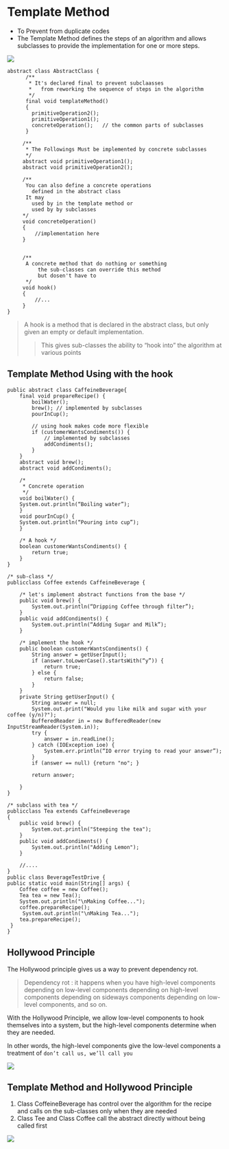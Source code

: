 # Template Method

- To Prevent from duplicate codes
- The Template Method defines the steps of an algorithm and allows subclasses to provide the implementation for one or more steps.

![](https://i.imgur.com/qhYbfmb.png)
```java=
abstract class AbstractClass {
      /**
       * It's declared final to prevent subclaasses 
       *   from reworking the sequence of steps in the algorithm
       */
      final void templateMethod()
      {
        primitiveOperation2();
        primitiveOperation1();
        concreteOperation();   // the common parts of subclasses
      }

     /**
      * The Followings Must be implemented by concrete subclasses
      */
     abstract void primitiveOperation1();
     abstract void primitiveOperation2();

     /** 
      You can also define a concrete operations
        defined in the abstract class
      It may
        used by in the template method or 
        used by by subclasses
     */
     void concreteOperation()
     {
         //implementation here
     }


     /** 
      A concrete method that do nothing or something
          the sub-classes can override this method 
          but dosen't have to
      */
     void hook()
     {
         //...
     }
}
```


> A hook is a method that is declared in the
abstract class, but only given an empty
or default implementation.
>> This gives sub-classes the ability to “hook into” the
algorithm at various points


## Template Method Using with the hook

```java=
public abstract class CaffeineBeverage{
    final void prepareRecipe() {
        boilWater();
        brew(); // implemented by subclasses
        pourInCup();
        
        // using hook makes code more flexible
        if (customerWantsCondiments()) {
            // implemented by subclasses
            addCondiments();  
        }
    }
    abstract void brew();
    abstract void addCondiments();
    
    /* 
     * Concrete operation 
     */
    void boilWater() {
    System.out.println(“Boiling water”);
    }
    void pourInCup() {
    System.out.println(“Pouring into cup”);
    }
    
    /* A hook */
    boolean customerWantsCondiments() {
        return true;
    }
}

/* sub-class */
publicclass Coffee extends CaffeineBeverage {
    
    /* let's implement abstract functions from the base */
    public void brew() {
        System.out.println(“Dripping Coffee through filter”);
    }
    public void addCondiments() {
        System.out.println(“Adding Sugar and Milk”);
    }
    
    /* implement the hook */
    public boolean customerWantsCondiments() {
        String answer = getUserInput();
        if (answer.toLowerCase().startsWith(“y”)) {
            return true;
        } else {
            return false;
        }
    }
    private String getUserInput() {
        String answer = null;
        System.out.print("Would you like milk and sugar with your coffee (y/n)?");
        BufferedReader in = new BufferedReader(new InputStreamReader(System.in));
        try {
            answer = in.readLine();
        } catch (IOException ioe) {
            System.err.println(“IO error trying to read your answer”);
        }
        if (answer == null) {return "no"; }
        
        return answer;
         
    }
}

/* subclass with tea */
publicclass Tea extends CaffeineBeverage
{
    public void brew() {
        System.out.println("Steeping the tea");
    }
    public void addCondiments() {
        System.out.println("Adding Lemon");
    }
    
    //....
}
public class BeverageTestDrive {
public static void main(String[] args) {
    Coffee coffee = new Coffee();
    Tea tea = new Tea();
    System.out.println("\nMaking Coffee...");
    coffee.prepareRecipe();
     System.out.println("\nMaking Tea...");
    tea.prepareRecipe();
 }
}

```


## Hollywood Principle 


The Hollywood principle gives us a way to prevent dependency rot.

> Dependency rot 
> : it happens when you have high-level components depending on low-level components
depending on high-level components depending on sideways
components depending on low-level components, and so on.


With the Hollywood Principle, we allow low-level components
to hook themselves into a system, but the high-level
components determine when they are needed.

In other words, the high-level components give the low-level
components a treatment of `don’t call us, we’ll call you` 

![](https://i.imgur.com/IKZGoPi.png)


## Template Method and Hollywood Principle

1. Class CoffeineBeverage has control over the algorithm for the recipe and calls on the sub-classes only when they are needed
2. Class Tee and Class Coffee call the abstract directly without being called first

![](https://i.imgur.com/duKNSFW.png)
